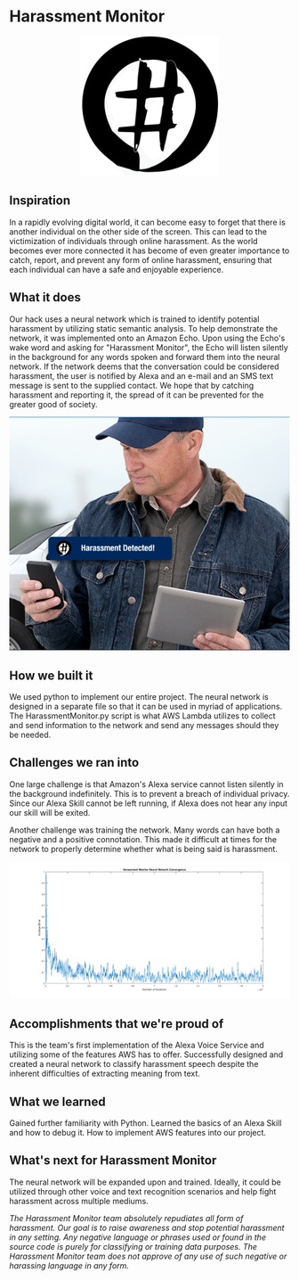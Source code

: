 # Harassment Monitor

<p align="center">
  <img src="https://raw.githubusercontent.com/hdubel94/Hack2017/master/images/HHLogo.png" alt="Hack Harassment Monitor" width="250px"/>
</p>

## Inspiration
In a rapidly evolving digital world, it can become easy to forget that there is another individual on the other side of the screen. This can lead to the victimization of individuals through online harassment. As the world becomes ever more connected it has become of even greater importance to catch, report, and prevent any form of online harassment, ensuring that each individual can have a safe and enjoyable experience.

## What it does
Our hack uses a neural network which is trained to identify potential harassment by utilizing static semantic analysis. To help demonstrate the network, it was implemented onto an Amazon Echo. Upon using the Echo's wake word and asking for "Harassment Monitor", the Echo will listen silently in the background for any words spoken and forward them into the neural network. If the network deems that the conversation could be considered harassment, the user is notified by Alexa and an e-mail and an SMS text message is sent to the supplied contact. We hope that by catching harassment and reporting it, the spread of it can be prevented for the greater good of society.

<p align="center">
  <img src="https://raw.githubusercontent.com/hdubel94/Hack2017/master/images/OldGuy.png" alt="Hack Harassment Monitor Message"/>
</p>

## How we built it
We used python to implement our entire project. The neural network is designed in a separate file so that it can be used in myriad of applications. The HarassmentMonitor.py script is what AWS Lambda utilizes to collect and send information to the network and send any messages should they be needed.

## Challenges we ran into
One large challenge is that Amazon's Alexa service cannot listen silently in the background indefinitely. This is to prevent a breach of individual privacy. Since our Alexa Skill cannot be left running, if Alexa does not hear any input our skill will be exited.

Another challenge was training the network. Many words can have both a negative and a positive connotation. This made it difficult at times for the network to properly determine whether what is being said is harassment.

<p align="center">
  <img src="https://raw.githubusercontent.com/hdubel94/Hack2017/master/images/Convergence.png" alt="Graph of Convergence"/>
</p>

## Accomplishments that we're proud of
This is the team's first implementation of the Alexa Voice Service and utilizing some of the features AWS has to offer.
Successfully designed and created a neural network to classify harassment speech despite the inherent difficulties of extracting meaning from text.

## What we learned
Gained further familiarity with Python. Learned the basics of an Alexa Skill and how to debug it. How to implement AWS features into our project.

## What's next for Harassment Monitor
The neural network will be expanded upon and trained. Ideally, it could be utilized through other voice and text recognition scenarios and help fight harassment across multiple mediums.


*The Harassment Monitor team absolutely repudiates all form of harassment. Our goal is to raise awareness and stop potential harassment in any setting. Any negative language or phrases used or found in the source code is purely for classifying or training data purposes. The Harassment Monitor team does not approve of any use of such negative or harassing language in any form.*